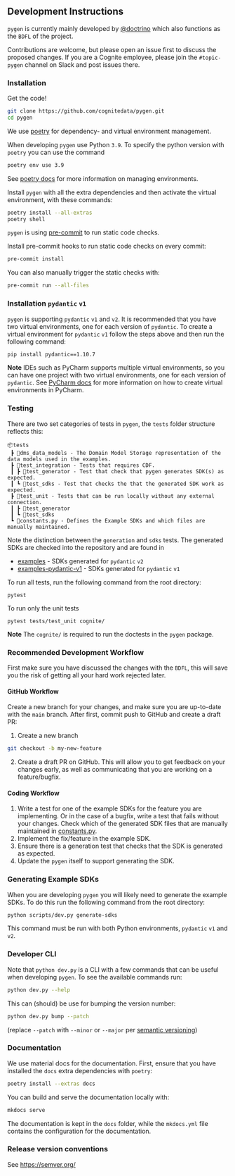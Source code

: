 ## Development Instructions

`pygen` is currently mainly developed by [@doctrino](https://github.com/doctrino) which also functions as
the `BDFL` of the project.

Contributions are welcome, but please open an issue first to discuss the proposed changes. If you are a Cognite employee,
please join the `#topic-pygen` channel on Slack and post issues there.

### Installation

Get the code!

```bash
git clone https://github.com/cognitedata/pygen.git
cd pygen
```

We use [poetry](https://pypi.org/project/poetry/) for dependency- and virtual environment management.

When developing `pygen` use Python `3.9`. To specify the python version with `poetry` you can use the command
```bash
poetry env use 3.9
```
See [poetry docs](https://python-poetry.org/docs/managing-environments/) for more information on managing environments.

Install `pygen` with all the extra dependencies and then activate the virtual environment, with these commands:

```bash
poetry install --all-extras
poetry shell
```

`pygen` is using [pre-commit](https://pre-commit.com/) to run static code checks.

Install pre-commit hooks to run static code checks on every commit:

```bash
pre-commit install
```

You can also manually trigger the static checks with:

```bash
pre-commit run --all-files
```

### Installation `pydantic` `v1`

`pygen` is supporting `pydantic` `v1` and `v2`. It is recommended that you have two virtual environments, one for each version of `pydantic`.
To create a virtual environment for `pydantic` `v1` follow the steps above and then run the following command:

```bash
pip install pydantic==1.10.7
```
**Note** IDEs such as PyCharm supports multiple virtual environments, so you can have one project with two virtual environments, one for each version of `pydantic`.
See [PyCharm docs](https://www.jetbrains.com/help/pycharm/creating-virtual-environment.html) for more information on how to create virtual environments in PyCharm.

### Testing

There are two set categories of tests in `pygen`, the `tests` folder structure reflects this:
```
📦tests
 ┣ 📂dms_data_models - The Domain Model Storage representation of the data models used in the examples.
 ┣ 📂test_integration - Tests that requires CDF.
 ┃ ┣ 📂test_generator - Test that check that pygen generates SDK(s) as expected.
 ┃ ┗ 📂test_sdks - Test that checks the that the generated SDK work as expected.
 ┣ 📂test_unit - Tests that can be run locally without any external connection.
 ┃ ┣ 📂test_generator
 ┃ ┗ 📂test_sdks
 ┗ 📜constants.py - Defines the Example SDKs and which files are manually maintained.
```

Note the distinction between the `generation` and `sdks` tests. The generated SDKs are checked into the repository and
are found in

 * [examples](/examples) - SDKs generated for `pydantic` `v2`
 * [examples-pydantic-v1](/examples-pydantic-v1) - SDKs generated for `pydantic` `v1`


To run all tests, run the following command from the root directory:
```
pytest
```

To run only the unit tests
```
pytest tests/test_unit cognite/
```
**Note** The `cognite/` is required to run the doctests in the `pygen` package.

### Recommended Development Workflow

First make sure you have discussed the changes with the `BDFL`,
this will save you the risk of getting all your hard work rejected later.

#### GitHub Workflow
Create a new branch for your changes, and make sure you are up-to-date with the `main` branch. After first,
commit push to GitHub and create a draft PR:

1. Create a new branch
```bash
git checkout -b my-new-feature
```
2. Create a draft PR on GitHub. This will allow you to get feedback on your changes early,
   as well as communicating that you are working on a feature/bugfix.

#### Coding Workflow

1. Write a test for one of the example SDKs for the feature you are implementing. Or in the case of a bugfix,
   write a test that fails without your changes. Check which of the generated SDK files that are manually maintained
   in [constants.py](/tests/constants.py).
2. Implement the fix/feature in the example SDK.
3. Ensure there is a generation test that checks that the SDK is generated as expected.
4. Update the `pygen` itself to support generating the SDK.


### Generating Example SDKs
When you are developing `pygen` you will likely need to generate the example SDKs. To do this run the following command from the root directory:
```bash
python scripts/dev.py generate-sdks
```
This command must be run with both Python environments, `pydantic` `v1` and `v2`.

### Developer CLI
Note that `python dev.py` is a CLI with a few commands that can be useful when developing `pygen`.
To see the available commands run:
```bash
python dev.py --help
```

This can (should) be use for bumping the version number:
```bash
python dev.py bump --patch
```
(replace `--patch` with `--minor` or `--major` per [semantic versioning](https://semver.org/))

### Documentation

We use material docs for the documentation. First, ensure that you have installed the `docs` extra dependencies with `poetry`:

```bash
poetry install --extras docs
```

You can build and serve the documentation locally with:

```bash
mkdocs serve
```

The documentation is kept in the `docs` folder, while the `mkdocs.yml` file contains the configuration for the documentation.

### Release version conventions

See https://semver.org/

